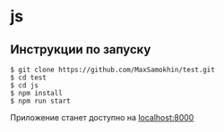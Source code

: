 # js
      
      
## Инструкции по запуску

```
$ git clone https://github.com/MaxSamokhin/test.git
$ cd test
$ cd js 
$ npm install
$ npm run start
```
Приложение станет доступно на [localhost:8000](http://localhost:8000)

